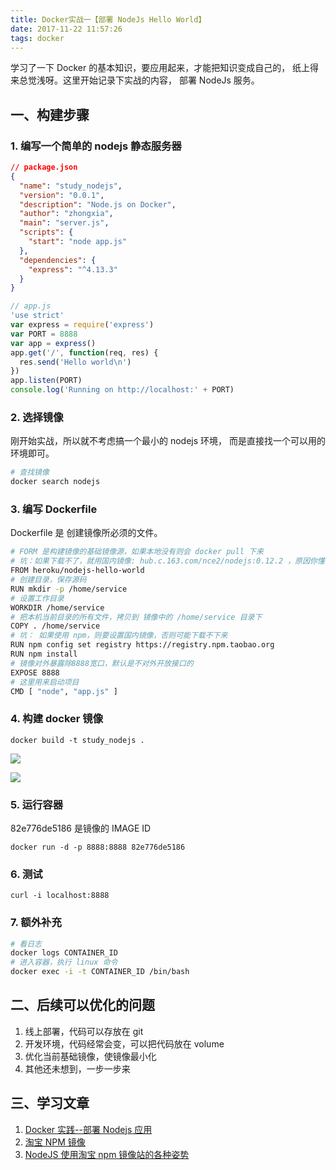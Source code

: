```yaml
---
title: Docker实战一【部署 NodeJs Hello World】
date: 2017-11-22 11:57:26
tags: docker
---
```


学习了一下 Docker 的基本知识，要应用起来，才能把知识变成自己的， 纸上得来总觉浅呀。这里开始记录下实战的内容， 部署 NodeJs 服务。

## 一、构建步骤

### 1. 编写一个简单的 nodejs 静态服务器

```json
// package.json
{
  "name": "study_nodejs",
  "version": "0.0.1",
  "description": "Node.js on Docker",
  "author": "zhongxia",
  "main": "server.js",
  "scripts": {
    "start": "node app.js"
  },
  "dependencies": {
    "express": "^4.13.3"
  }
}
```

```javascript
// app.js
'use strict'
var express = require('express')
var PORT = 8888
var app = express()
app.get('/', function(req, res) {
  res.send('Hello world\n')
})
app.listen(PORT)
console.log('Running on http://localhost:' + PORT)
```

### 2. 选择镜像

刚开始实战，所以就不考虑搞一个最小的 nodejs 环境， 而是直接找一个可以用的 环境即可。

```bash
# 查找镜像
docker search nodejs
```

### 3. 编写 Dockerfile

Dockerfile 是 创建镜像所必须的文件。

```bash
# FORM 是构建镜像的基础镜像源，如果本地没有则会 docker pull 下来
# 坑：如果下载不了，就用国内镜像: hub.c.163.com/nce2/nodejs:0.12.2 ，原因你懂的
FROM heroku/nodejs-hello-world
# 创建目录，保存源码
RUN mkdir -p /home/service
# 设置工作目录
WORKDIR /home/service
# 把本机当前目录的所有文件，拷贝到 镜像中的 /home/service 目录下
COPY . /home/service
# 坑： 如果使用 npm，则要设置国内镜像，否则可能下载不下来
RUN npm config set registry https://registry.npm.taobao.org
RUN npm install
# 镜像对外暴露除8888宽口，默认是不对外开放接口的
EXPOSE 8888
# 这里用来启动项目
CMD [ "node", "app.js" ]
```

### 4. 构建 docker 镜像

```
docker build -t study_nodejs .
```

![](https://ws3.sinaimg.cn/large/006tNc79gy1flqqo6ponoj30wc0osq4c.jpg)

![](https://ws1.sinaimg.cn/large/006tNc79gy1flqqon4inyj318y04wglr.jpg)

### 5. 运行容器

82e776de5186 是镜像的 IMAGE ID

```
docker run -d -p 8888:8888 82e776de5186
```

### 6. 测试

```
curl -i localhost:8888
```

### 7. 额外补充

```bash
# 看日志
docker logs CONTAINER_ID
# 进入容器，执行 linux 命令
docker exec -i -t CONTAINER_ID /bin/bash
```

## 二、后续可以优化的问题

1.  线上部署，代码可以存放在 git
2.  开发环境，代码经常会变，可以把代码放在 volume
3.  优化当前基础镜像，使镜像最小化
4.  其他还未想到，一步一步来

## 三、学习文章

1.  [Docker 实践--部署 Nodejs 应用](https://www.cnblogs.com/li-peng/p/5827104.html)
2.  [淘宝 NPM 镜像](http://npm.taobao.org/)
3.  [NodeJS 使用淘宝 npm 镜像站的各种姿势](http://www.jianshu.com/p/253cb9003411)
